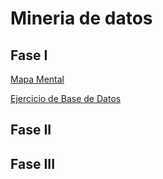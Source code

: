 # Mineria de datos
## Fase I
[Mapa Mental](https://github.com/JesusTello024/Mineria-de-datos/blob/main/MapaMental_1_1798181.pdf)

[Ejercicio de Base de Datos](https://github.com/Evelinmendoza/Mineria-de-datos/blob/main/Ej1_BasesDatos_Equipo_7.pdf)
## Fase II

## Fase III
